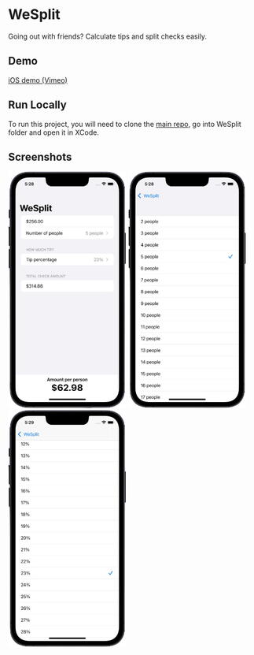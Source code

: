 # WeSplit

Going out with friends? Calculate tips and split checks easily.

## Demo

[iOS demo (Vimeo)](https://player.vimeo.com/video/649701488)

## Run Locally

To run this project, you will need to clone the [main repo](https://github.com/emmanuelchucks/100-days-of-swiftui#run-locally), go into WeSplit folder and open it in XCode.

## Screenshots

<img src="https://raw.githubusercontent.com/emmanuelchucks/100-days-of-swiftui/main/WeSplit/Screenshots/Screenshot_2021-11-24_at_5.28.37_PM-removebg.png" alt="Main screen" width="240px"/> <img src="https://raw.githubusercontent.com/emmanuelchucks/100-days-of-swiftui/main/WeSplit/Screenshots/Screenshot_2021-11-24_at_5.28.51_PM-removebg.png" alt="Number of people picker screen" width="240px"/> <img src="https://raw.githubusercontent.com/emmanuelchucks/100-days-of-swiftui/main/WeSplit/Screenshots/Screenshot_2021-11-24_at_5.29.06_PM-removebg.png" alt="Tip percentage picker screen" width="240px"/>
